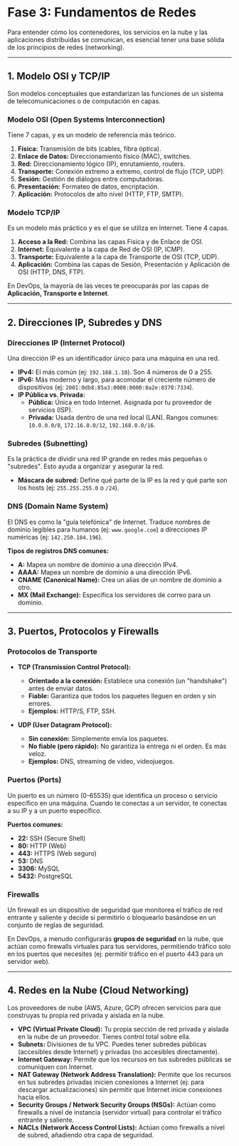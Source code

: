 # Fase 3: Fundamentos de Redes

Para entender cómo los contenedores, los servicios en la nube y las aplicaciones distribuidas se comunican, es esencial tener una base sólida de los principios de redes (networking).

---

<a name="modelo-osi"></a>
## 1. Modelo OSI y TCP/IP

Son modelos conceptuales que estandarizan las funciones de un sistema de telecomunicaciones o de computación en capas.

### **Modelo OSI (Open Systems Interconnection)**

Tiene 7 capas, y es un modelo de referencia más teórico.
1.  **Física:** Transmisión de bits (cables, fibra óptica).
2.  **Enlace de Datos:** Direccionamiento físico (MAC), switches.
3.  **Red:** Direccionamiento lógico (IP), enrutamiento, routers.
4.  **Transporte:** Conexión extremo a extremo, control de flujo (TCP, UDP).
5.  **Sesión:** Gestión de diálogos entre computadoras.
6.  **Presentación:** Formateo de datos, encriptación.
7.  **Aplicación:** Protocolos de alto nivel (HTTP, FTP, SMTP).

### **Modelo TCP/IP**

Es un modelo más práctico y es el que se utiliza en Internet. Tiene 4 capas.

1.  **Acceso a la Red:** Combina las capas Física y de Enlace de OSI.
2.  **Internet:** Equivalente a la capa de Red de OSI (IP, ICMP).
3.  **Transporte:** Equivalente a la capa de Transporte de OSI (TCP, UDP).
4.  **Aplicación:** Combina las capas de Sesión, Presentación y Aplicación de OSI (HTTP, DNS, FTP).

En DevOps, la mayoría de las veces te preocuparás por las capas de **Aplicación, Transporte e Internet**.

---

<a name="ip-dns"></a>
## 2. Direcciones IP, Subredes y DNS

### **Direcciones IP (Internet Protocol)**

Una dirección IP es un identificador único para una máquina en una red.
- **IPv4:** El más común (ej: `192.168.1.10`). Son 4 números de 0 a 255.
- **IPv6:** Más moderno y largo, para acomodar el creciente número de dispositivos (ej: `2001:0db8:85a3:0000:0000:8a2e:0370:7334`).
- **IP Pública vs. Privada:**
  - **Pública:** Única en todo Internet. Asignada por tu proveedor de servicios (ISP).
  - **Privada:** Usada dentro de una red local (LAN). Rangos comunes: `10.0.0.0/8`, `172.16.0.0/12`, `192.168.0.0/16`.

### **Subredes (Subnetting)**

Es la práctica de dividir una red IP grande en redes más pequeñas o "subredes". Esto ayuda a organizar y asegurar la red.
- **Máscara de subred:** Define qué parte de la IP es la red y qué parte son los hosts (ej: `255.255.255.0` o `/24`).

### **DNS (Domain Name System)**

El DNS es como la "guía telefónica" de Internet. Traduce nombres de dominio legibles para humanos (ej: `www.google.com`) a direcciones IP numéricas (ej: `142.250.184.196`).

**Tipos de registros DNS comunes:**
- **A:** Mapea un nombre de dominio a una dirección IPv4.
- **AAAA:** Mapea un nombre de dominio a una dirección IPv6.
- **CNAME (Canonical Name):** Crea un alias de un nombre de dominio a otro.
- **MX (Mail Exchange):** Especifica los servidores de correo para un dominio.

---

<a name="protocolos"></a>
## 3. Puertos, Protocolos y Firewalls

### **Protocolos de Transporte**

- **TCP (Transmission Control Protocol):**
  - **Orientado a la conexión:** Establece una conexión (un "handshake") antes de enviar datos.
  - **Fiable:** Garantiza que todos los paquetes lleguen en orden y sin errores.
  - **Ejemplos:** HTTP/S, FTP, SSH.

- **UDP (User Datagram Protocol):**
  - **Sin conexión:** Simplemente envía los paquetes.
  - **No fiable (pero rápido):** No garantiza la entrega ni el orden. Es más veloz.
  - **Ejemplos:** DNS, streaming de video, videojuegos.

### **Puertos (Ports)**

Un puerto es un número (0-65535) que identifica un proceso o servicio específico en una máquina. Cuando te conectas a un servidor, te conectas a su IP y a un puerto específico.

**Puertos comunes:**
- **22:** SSH (Secure Shell)
- **80:** HTTP (Web)
- **443:** HTTPS (Web seguro)
- **53:** DNS
- **3306:** MySQL
- **5432:** PostgreSQL

### **Firewalls**

Un firewall es un dispositivo de seguridad que monitorea el tráfico de red entrante y saliente y decide si permitirlo o bloquearlo basándose en un conjunto de reglas de seguridad.

En DevOps, a menudo configurarás **grupos de seguridad** en la nube, que actúan como firewalls virtuales para tus servidores, permitiendo tráfico solo en los puertos que necesites (ej: permitir tráfico en el puerto 443 para un servidor web).

---

<a name="redes-nube"></a>
## 4. Redes en la Nube (Cloud Networking)

Los proveedores de nube (AWS, Azure, GCP) ofrecen servicios para que construyas tu propia red privada y aislada en la nube.

- **VPC (Virtual Private Cloud):** Tu propia sección de red privada y aislada en la nube de un proveedor. Tienes control total sobre ella.
- **Subnets:** Divisiones de tu VPC. Puedes tener subredes públicas (accesibles desde Internet) y privadas (no accesibles directamente).
- **Internet Gateway:** Permite que los recursos en tus subredes públicas se comuniquen con Internet.
- **NAT Gateway (Network Address Translation):** Permite que los recursos en tus subredes privadas inicien conexiones a Internet (ej: para descargar actualizaciones) sin permitir que Internet inicie conexiones hacia ellos.
- **Security Groups / Network Security Groups (NSGs):** Actúan como firewalls a nivel de instancia (servidor virtual) para controlar el tráfico entrante y saliente.
- **NACLs (Network Access Control Lists):** Actúan como firewalls a nivel de subred, añadiendo otra capa de seguridad.
